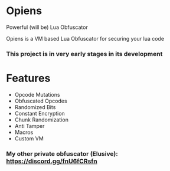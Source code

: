 # Opiens
Powerful (will be) Lua Obfuscator

Opiens is a VM based Lua Obfuscator for securing your lua code

### This project is in very early stages in its development

# Features
- Opcode Mutations
- Obfuscated Opcodes
- Randomized Bits
- Constant Encryption
- Chunk Randomization
- Anti Tamper
- Macros
- Custom VM



### My other private obfuscator (Elusive): https://discord.gg/fnU6fCRsfn
